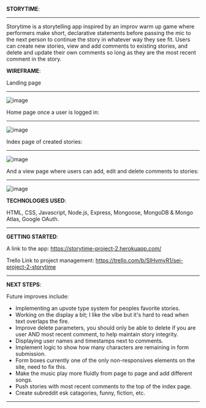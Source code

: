 **STORYTIME**:
_________________________________________________________
 Storytime is a storytelling app inspired by an improv warm up game where performers make short, declarative statements
before passing the mic to the next person to continue the story in whatever way they see fit. Users can create new stories,
view and add comments to existing stories, and delete and update their own comments so long as they are the most recent comment
in the story. 



**WIREFRAME**:

Landing page
__________________________________________________________
![image](https://user-images.githubusercontent.com/100539234/163513867-a349637c-0742-4900-a18a-a2c96ca7e283.png)

Home page once a user is logged in:
__________________________________________________________
![image](https://user-images.githubusercontent.com/100539234/163513915-92c2f7b2-0566-4279-a19a-3660d35fcf81.png)

Index page of created stories:
__________________________________________________________
![image](https://user-images.githubusercontent.com/100539234/163514007-1d5e53bc-bdb2-4ac2-a0d9-fc3e478655a4.png)

And a view page where users can add, edit and delete comments to stories:
__________________________________________________________
![image](https://user-images.githubusercontent.com/100539234/163514120-95170fe9-885c-40cc-b0fc-dde23ecf3402.png)



**TECHNOLOGIES USED**:

HTML, CSS, Javascript, Node.js, Express, Mongoose, MongoDB & Mongo Atlas, Google OAuth.
___________________________________________________________


**GETTING STARTED**:

A link to the app: https://storytime-project-2.herokuapp.com/

Trello Link to project management: https://trello.com/b/SIHvmyR1/sei-project-2-storytime
____________________________________________________________


**NEXT STEPS**:

Future improves include:
  - Implementing an upvote type system for peoples favorite stories.
  - Working on the display a bit; I like the vibe but it's hard to read when text overlaps the fire.
  - Improve delete parameters, you should only be able to delete if you are user AND most recent comment, to help maintain story integrity.
  - Displaying user names and timestamps next to comments.
  - Implement logic to show how many characters are remaining in form submission.
  - Form boxes currently one of the only non-responsives elements on the site, need to fix this.
  - Make the music play more fluidly from page to page and add different songs. 
  - Push stories with most recent comments to the top of the index page.
  - Create subreddit esk catagories, funny, fiction, etc. 
_______________________________________________________________



























